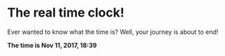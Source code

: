 # The real time clock!

Ever wanted to know what the time is? Well, your journey is about to end!

**The time is Nov 11, 2017, 18:39**